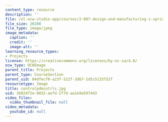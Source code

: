 ```yaml
---
content_type: resource
description: ''
file: /ol-ocw-studio-app/courses/2-007-design-and-manufacturing-i-spring-2009/36024f2e8032aefd2f74aa1e9a5974d3_controlpdmcotrls.jpg
file_size: 26198
file_type: image/jpeg
image_metadata:
  caption: ''
  credit: ''
  image-alt: ''
learning_resource_types:
- Projects
license: https://creativecommons.org/licenses/by-nc-sa/4.0/
ocw_type: OCWImage
parent_title: Projects
parent_type: CourseSection
parent_uid: 84dfecf8-a23f-522f-3d67-1d5c5133752f
resourcetype: Image
title: controlpdmcotrls.jpg
uid: 36024f2e-8032-aefd-2f74-aa1e9a5974d3
video_files:
  video_thumbnail_file: null
video_metadata:
  youtube_id: null
---
```

